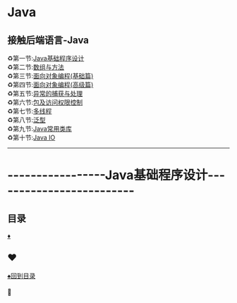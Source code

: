 # Java
接触后端语言-Java
--------------------
:recycle:第一节:<a href="Java基础程序设计.md">Java基础程序设计</a><br>
:recycle:第二节:<a href="数组与方法.md">数组与方法</a><br>
:recycle:第三节:<a href="面向对象编程(基础篇).md">面向对象编程(基础篇)</a><br>
:recycle:第四节:<a href="面向对象编程(高级篇).md">面向对象编程(高级篇)</a><br>
:recycle:第五节:<a href="异常的捕获及处理.md">异常的捕获与处理</a><br>
:recycle:第六节:<a href="包及访问权限控制.md">包及访问权限控制</a><br>
:recycle:第七节:<a href="多线程.md">多线程</a><br>
:recycle:第八节:<a href="泛型.md">泛型</a><br>
:recycle:第九节:<a href="Java常用类库.md">Java常用类库</a><br>
:recycle:第十节:<a href="Java IO.md">Java IO</a><br>

-----------
# -----------------Java基础程序设计-------------------------
<p id="title"></p>

## 目录
<a href="#p1">:diamonds:</a><br>
<p id="p1"></p>

## :hearts:
<a href="#title">:spades:回到目录</a><br>
#### :egg:
